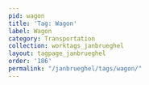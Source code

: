 ```yaml
---
pid: wagon
title: 'Tag: Wagon'
label: Wagon
category: Transportation
collection: worktags_janbrueghel
layout: tagpage_janbrueghel
order: '186'
permalink: "/janbrueghel/tags/wagon/"
---
```

